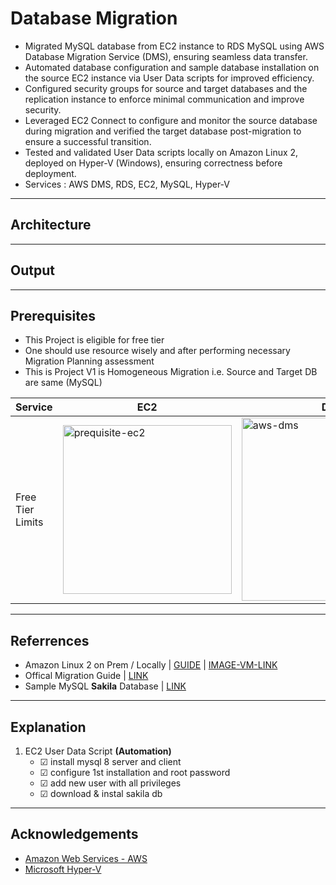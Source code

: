 # **Database Migration**
- Migrated MySQL database from EC2 instance to RDS MySQL using AWS Database Migration Service (DMS), ensuring seamless data transfer.
- Automated database configuration and sample database installation on the source EC2 instance via User Data scripts for improved efficiency.
- Configured security groups for source and target databases and the replication instance to enforce minimal communication and improve security.
- Leveraged EC2 Connect to configure and monitor the source database during migration and verified the target database post-migration to ensure a successful transition.
- Tested and validated User Data scripts locally on Amazon Linux 2, deployed on Hyper-V (Windows), ensuring correctness before deployment.
- Services : AWS DMS, RDS, EC2, MySQL, Hyper-V


---
## **Architecture**


---
## **Output**


---
## **Prerequisites**
- This Project is eligible for free tier
- One should use resource wisely and after performing necessary Migration Planning assessment
- This is Project V1 is Homogeneous Migration i.e. Source and Target DB are same (MySQL)

|   **Service**    | **EC2** | **DMS** | **RDS** |
|------------------|---------|---------|---------|
| Free Tier Limits | <img width="270" alt="prequisite-ec2" src="https://github.com/user-attachments/assets/b49faa47-6bc9-464b-9438-a123b5decc0d" /> | <img width="293" alt="aws-dms" src="https://github.com/user-attachments/assets/125571f9-406f-4a43-8e5e-5eb511625b2c" /> | <img width="266" alt="prequisite-rds" src="https://github.com/user-attachments/assets/92876c17-402c-43ac-a7e9-8e817511cf80" /> |

---
## **Referrences**
- Amazon Linux 2 on Prem / Locally | [GUIDE](https://docs.aws.amazon.com/linux/al2/ug/amazon-linux-2-virtual-machine.html) | [IMAGE-VM-LINK](https://cdn.amazonlinux.com/os-images/2.0.20241217.0/)
- Offical Migration Guide | [LINK](https://aws.amazon.com/tutorials/move-to-managed/migrate-my-sql-to-amazon-rds/)
- Sample MySQL **Sakila** Database | [LINK](https://dev.mysql.com/doc/sakila/en/sakila-installation.html)
---
## **Explanation**

1. EC2 User Data Script **(Automation)**
    - ☑ install mysql 8 server and client
    - ☑ configure 1st installation and root password
    - ☑ add new user with all privileges
    - ☑ download & instal sakila db




<!--
testing
```sh
curl https://gitlab.com/sahal56/scripts/-/raw/main/ec2_user_data/amazon_linux_2_install_mysql8_sakila_db.sh -o script.sh
chmod +x script.sh
./script.sh
```

---


--- 
## **AL2 VM in Hyper V | Outside AWS**
use default seed.iso
user > ec2-user
password > amazon

utilities
  > ip address : ipconfig 
  > GUI file manager & text editor : sudo mc
  


connecting to EC2 VM from our laptop
  configure
    > sudo nano /etc/ssh/sshd_config
      > change some settings
      > PasswordAuthentication no => yes
      > ChallengeResponseAuthentication no => yes
    > sudo service sshd restart
ssh ec2-user@<ip>



---
Tested on Amazon Linux 2023


```sh
open -t "/opt/homebrew/etc/my.cnf"

# allow firewall
sudo ufw allow 3306
```


```sql
-- This script is to calculate size of your database
SELECT table_schema AS "Database", SUM(data_length + index_length) / 1024 / 1024 AS "Size (MB)" FROM information_schema.TABLES GROUP BY table_schema;



-- Althogh, binary logging is enabled by default on MSQL version 8 and above. It is good thing to confirm for performing migrate and replicate live transaction using AWS DMS.
-- To display MySQL logs
show binary logs;
-- to check location of log storage
show variables like '%log_bin%';
```

## Download Links
### Sample Database
- MySQL Sakira DB [LINK](https://dev.mysql.com/doc/sakila/en/sakila-installation.html) | [DOWNLOAD](https://downloads.mysql.com/docs/sakila-db.zip)



we are using Amazon EC2 Instance Connect endpoints for connecting to EC2instance where our Source MySQL DB is hosted
for ap-south-1 : `ec2-instance-connect.ap-south-1.amazonaws.com`
LINK : https://docs.aws.amazon.com/general/latest/gr/ec2-instance-connect.html



<!-- notes -->
<!--
Database Migration Project



TASKS

install mysql on ec2
add data in into db

SG
1. Source_DB_SG
2. Replication SG
3. Target_DB_SG

Availability zone : ap-south-1a
default nacl


mod
s_sg : inbound 0.0.0.0 3306
t_sg : inbound 0.0.0.0 3306

for testing


source : mysql
target : postgresql




—
troubleshooting
mysql conf path in homebrew : /opt/homebrew/etc/my.cnf
mysql Allow Remote Access : https://medium.com/@haydane/how-to-install-mysql-on-mac-and-allow-remote-access-b6c730aba09b

brew services restart mysql
brew services stop mysql


—

STEPS

Install MySQL in EC2
Allow remote connection by creating remote user, modifying conf file, configuring fire wall (test)



commands


terminal
— MySQL configuration file: 
sudo nano /etc/my.cnf # Amazon Linux
sudo nano /etc/mysql/mysql.conf.d/mysqld.cnf # Ubuntu

change to
bind-address = 0.0.0.0

restart
sudo systemctl restart mysqld # Amazon Linux
sudo systemctl restart mysql # Ubuntu

— allow any ip
bind-address = 0.0.0.0


sql
create user 'remoteuser'@'%' identified by 'remotePassword#1';
GRANT ALL PRIVILEGES ON *.* TO '<remoteuser>'@'%' WITH GRANT OPTION;
flush privileges;
— @'%' allows access from any IP address.

> select user from mysql.user;

test remote connection
mysql -u remoteuser -h <hostname/ip> -p
remotePassword#1





require 3 things

replication instances
endpoints
db migration tasks

but we can’t create in any order
For migration tasks, we require replication server
For endpoints, for testing endpoints, we need at least one replication server

so rep inst > endpoint > tasks


rep insta : contain data of source db, it will transfer it to target db

simple rds => rds | https://www.youtube.com/watch?v=01TBKMvAw0A


https://aws.amazon.com/tutorials/move-to-managed/migrate-my-sql-to-amazon-rds/


mysql in ec2 : https://muleif.medium.com/how-to-install-mysql-on-amazon-linux-2023-5d39afa5bf11
https://medium.com/@mudasirhaji/step-by-step-guide-on-how-to-install-mysql-8-server-on-aws-ec2linux-2-in-2024-72f3f14764b6




<!-- continue -->
<!--

migrate existing data and live changes requires MYSQL binary log avaialble at source db


Target DB SG temp inbound rule | require public IP
to allow 3305 from 0.0.0.0
checking from laptop and phone


--- 
last continue
sudo curl https://gitlab.com/sahal56/scripts/-/raw/main/wow/just-run.sh | sh
   
   
   
   
   source DB DNS: ec2-3-110-170-235.ap-south-1.compute.amazonaws.com
   ip: 3.110.170.235
   
   
   
   target dns: target-mysql-db.cf2aay2kcad1.ap-south-1.rds.amazonaws.com
   


   this works in al2

-->


---
## **Acknowledgements**
- [Amazon Web Services - AWS](https://aws.amazon.com/)
- [Microsoft Hyper-V](https://learn.microsoft.com/en-us/virtualization/hyper-v-on-windows/about/)
